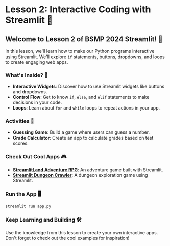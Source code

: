 # Lesson 2: Interactive Coding with Streamlit 📘  
   
## Welcome to Lesson 2 of BSMP 2024 Streamlit! 🚀  
   
In this lesson, we'll learn how to make our Python programs interactive using Streamlit. We'll explore `if` statements, buttons, dropdowns, and loops to create engaging web apps.  
   
### What's Inside? 🧐  
   
- **Interactive Widgets**: Discover how to use Streamlit widgets like buttons and dropdowns.  
- **Control Flow**: Get to know `if`, `else`, and `elif` statements to make decisions in your code.  
- **Loops**: Learn about `for` and `while` loops to repeat actions in your app.  
   
### Activities 🏫  
   
- **Guessing Game**: Build a game where users can guess a number.  
- **Grade Calculator**: Create an app to calculate grades based on test scores.  
   
### Check Out Cool Apps 🎮  
   
- [**StreamlitLand Adventure RPG**](adventure.streamlit.app): An adventure game built with Streamlit.  
- [**Streamlit Dungeon Crawler**](dungeon.streamlit.app): A dungeon exploration game using Streamlit.  


### Run the App 🖥️  
   
```bash  
streamlit run app.py  
```  
   
### Keep Learning and Building 🛠️  
   
Use the knowledge from this lesson to create your own interactive apps. Don't forget to check out the cool examples for inspiration!  
